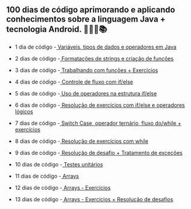 ## 100 dias de código aprimorando e aplicando conhecimentos sobre a linguagem Java + tecnologia Android. 👨🏽‍💻📚

* 1 dia de código -<a href="https://github.com/wilgoncalves/100DiasDeCodigo_Java_Android/tree/main/%23100DiasDeCodigo/ConceitosIniciais/src/main/java"> Variáveis, tipos de dados e operadores em Java</a>

* 2 dias de código -<a href="https://github.com/wilgoncalves/100DiasDeCodigo_Java_Android/tree/main/%23100DiasDeCodigo/ConceitosIniciais/src/main/java"> Formatações de strings e criação de funções</a>

* 3 dias de código -<a href="https://github.com/wilgoncalves/100DiasDeCodigo_Java_Android/tree/main/%23100DiasDeCodigo/Funcoes/src/main/java"> Trabalhando com funções + Exercícios</a>

* 4 dias de código -<a href="https://github.com/wilgoncalves/100DiasDeCodigo_Java_Android/tree/main/%23100DiasDeCodigo/ControleDeFluxo/src/main/java"> Controle de fluxo com if/else</a>

* 5 dias de código -<a href="https://github.com/wilgoncalves/100DiasDeCodigo_Java_Android/tree/main/%23100DiasDeCodigo/ControleDeFluxo/src/main/java"> Uso de operadores na estrutura if/else</a>

* 6 dias de código -<a href="https://github.com/wilgoncalves/100DiasDeCodigo_Java_Android/tree/main/%23100DiasDeCodigo/ControleDeFluxo/src/main/java"> Resolução de exercícios com if/else e operadores lógicos</a>

* 7 dias de código -<a href="https://github.com/wilgoncalves/100DiasDeCodigo_Java_Android/tree/main/%23100DiasDeCodigo/ControleDeFluxo/src/main/java"> Switch Case, operador ternário, fluxo do/while + exercícios</a>

* 8 dias de código -<a href="https://github.com/wilgoncalves/100DiasDeCodigo_Java_Android/blob/main/%23100DiasDeCodigo/ControleDeFluxo/src/main/java/ExerciciosWhile.java"> Resolução de exercícios com while</a>

* 9 dias de código -<a href="https://github.com/wilgoncalves/100DiasDeCodigo_Java_Android/tree/main/%23100DiasDeCodigo/Excecoes/src/main/java"> Resolução de desafio + Tratamento de exceções</a>

* 10 dias de código -<a href="https://github.com/wilgoncalves/100DiasDeCodigo_Java_Android/tree/main/%23100DiasDeCodigo/TestesUnitarios/src"> Testes unitários</a>

* 11 dias de código -<a href="https://github.com/wilgoncalves/100DiasDeCodigo_Java_Android/blob/main/%23100DiasDeCodigo/Arrays/src/main/java/Arrays.java"> Arrays</a>

* 12 dias de código -<a href="https://github.com/wilgoncalves/100DiasDeCodigo_Java_Android/tree/main/%23100DiasDeCodigo/Arrays/src/main/java"> Arrays - Exercícios</a>

* 13 dias de código -<a href="https://github.com/wilgoncalves/100DiasDeCodigo_Java_Android/tree/main/%23100DiasDeCodigo/Arrays/src/main/java"> Arrays - Exercícios + Resolução de desafios</a>